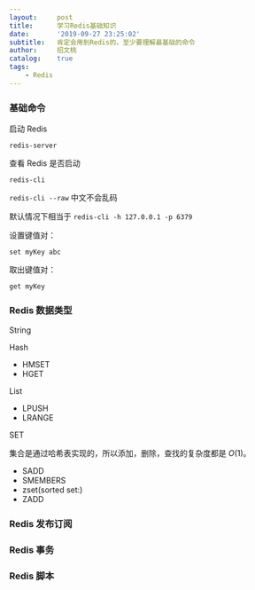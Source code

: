 ```yaml
---
layout:     post
title:      学习Redis基础知识
date:       '2019-09-27 23:25:02'
subtitle:   肯定会用到Redis的，至少要理解最基础的命令
author:     招文桃
catalog:    true
tags:
    - Redis
---
```


### 基础命令

启动 Redis

`redis-server`

查看 Redis 是否启动

`redis-cli`

`redis-cli --raw` 中文不会乱码

默认情况下相当于 `redis-cli -h 127.0.0.1 -p 6379`

设置键值对：

`set myKey abc`

取出键值对：

`get myKey`

### Redis 数据类型

String

Hash

- HMSET
- HGET

List

- LPUSH
- LRANGE

SET

集合是通过哈希表实现的，所以添加，删除，查找的复杂度都是 $O(1)$。

- SADD
- SMEMBERS
- zset(sorted set:)
- ZADD

### Redis 发布订阅

### Redis 事务

### Redis 脚本

